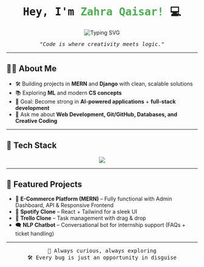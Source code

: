 <!-- Header -->
<h1 align="center" style="font-family:'JetBrains Mono', monospace;">
  Hey, I'm <span style="color:#4CAF50">Zahra Qaisar!</span> 💻  
</h1>

<p align="center">
  <img src="https://readme-typing-svg.herokuapp.com?font=JetBrains+Mono&weight=600&size=22&duration=3000&pause=800&color=36BCF7&center=true&vCenter=true&width=550&lines=Full+Stack+Web+Developer;MERN+%2B+Django+Explorer;ML+and+Creative+Coding+Enthusiast" alt="Typing SVG" />
</p>

<p align="center" style="font-family:'Fira Code', monospace;">
  <em>"Code is where creativity meets logic."</em>
</p>

---

## 👩‍💻 About Me  
- 🛠️ Building projects in **MERN** and **Django** with clean, scalable solutions  
- 📚 Exploring **ML** and modern **CS concepts**  
- 🎯 Goal: Become strong in **AI-powered applications** + **full-stack development**  
- 💬 Ask me about **Web Development, Git/GitHub, Databases, and Creative Coding**  

---

## 🧩 Tech Stack  
<p align="center">
  <img src="https://skillicons.dev/icons?i=js,python,postgres,mongodb,express,react,nodejs,django,git,github,tailwind" />
</p>  

---

## 🚀 Featured Projects  
- 🛒 **E-Commerce Platform (MERN)** – Fully functional with Admin Dashboard, API & Responsive Frontend  
- 🎼 **Spotify Clone** – React + Tailwind for a sleek UI  
- 📌 **Trello Clone** – Task management with drag & drop  
- 🗨️ **NLP Chatbot** – Conversational bot for internship support (FAQs + ticket handling)  

---

<p align="center" style="font-family:'Source Code Pro', monospace;">
  🔭 Always curious, always exploring <br>
  🛠️ Every bug is just an opportunity in disguise
</p>
